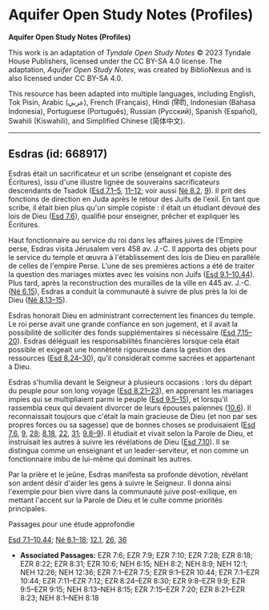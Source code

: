 # Aquifer Open Study Notes (Profiles)

**Aquifer Open Study Notes (Profiles)**

This work is an adaptation of *Tyndale Open Study Notes* © 2023 Tyndale House Publishers, licensed under the CC BY\-SA 4\.0 license. The adaptation, *Aquifer Open Study Notes*, was created by BiblioNexus and is also licensed under CC BY\-SA 4\.0\.

This resource has been adapted into multiple languages, including English, Tok Pisin, Arabic (عربي), French (Français), Hindi (हिंदी), Indonesian (Bahasa Indonesia), Portuguese (Português), Russian (Русский), Spanish (Español), Swahili (Kiswahili), and Simplified Chinese (简体中文).



--------------------------------

## Esdras (id: 668917)

Esdras était un sacrificateur et un scribe (enseignant et copiste des Écritures), issu d'une illustre lignée de souverains sacrificateurs descendants de Tsadok ([Esd 7\.1–5](https://ref.ly/Ezra7:1-Ezra7:5), [11–12](https://ref.ly/Ezra7:11-Ezra7:12); voir aussi [Né 8\.2](https://ref.ly/Neh8:2), [9](https://ref.ly/Neh8:9)). Il prit des fonctions de direction en Juda après le retour des Juifs de l'exil. En tant que scribe, il était bien plus qu'un simple copiste : il était un étudiant dévoué des lois de Dieu ([Esd 7\.6](https://ref.ly/Ezra7:6)), qualifié pour enseigner, prêcher et expliquer les Écritures.

Haut fonctionnaire au service du roi dans les affaires juives de l'Empire perse, Esdras visita Jérusalem vers 458 av. J.\-C. Il apporta des objets pour le service du temple et œuvra à l'établissement des lois de Dieu en parallèle de celles de l'empire Perse. L'une de ses premières actions a été de traiter la question des mariages mixtes avec les voisins non Juifs ([Esd 9\.1–10\.44](https://ref.ly/Ezra9:1-Ezra10:44)). Plus tard, après la reconstruction des murailles de la ville en 445 av. J.\-C. ([Né 6\.15](https://ref.ly/Neh6:15)), Esdras a conduit la communauté à suivre de plus près la loi de Dieu ([Né 8\.13–15](https://ref.ly/Neh8:13-Neh8:15)).

Esdras honorait Dieu en administrant correctement les finances du temple. Le roi perse avait une grande confiance en son jugement, et il avait la possibilité de solliciter des fonds supplémentaires si nécessaire ([Esd 7\.15–20](https://ref.ly/Ezra7:15-Ezra7:20)). Esdras déléguait les responsabilités financières lorsque cela était possible et exigeait une honnêteté rigoureuse dans la gestion des ressources ([Esd 8\.24–30](https://ref.ly/Ezra8:24-Ezra8:30)), qu'il considérait comme sacrées et appartenant à Dieu.

Esdras s'humilia devant le Seigneur à plusieurs occasions : lors du départ du peuple pour son long voyage ([Esd 8\.21–23](https://ref.ly/Ezra8:21-Ezra8:23)), en apprenant les mariages impies qui se multipliaient parmi le peuple ([Esd 9\.5–15](https://ref.ly/Ezra9:5-Ezra9:15)), et lorsqu'il rassembla ceux qui devaient divorcer de leurs épouses païennes ([10\.6](https://ref.ly/Ezra10:6)). Il reconnaissait toujours que c'était la main gracieuse de Dieu (et non par ses propres forces ou sa sagesse) que de bonnes choses se produisaient ([Esd 7\.6](https://ref.ly/Ezra7:6), [9](https://ref.ly/Ezra7:9), [28](https://ref.ly/Ezra7:28); [8\.18](https://ref.ly/Ezra8:18), [22](https://ref.ly/Ezra8:22), [31](https://ref.ly/Ezra8:31); [9\.8–9](https://ref.ly/Ezra9:8-Ezra9:9)). Il étudiait et vivait selon la Parole de Dieu, et instruisait les autres à suivre les révélations de Dieu ([Esd 7\.10](https://ref.ly/Ezra7:10)). Il se distingua comme un enseignant et un leader\-serviteur, et non comme un fonctionnaire imbu de lui\-même qui dominait les autres.

Par la prière et le jeûne, Esdras manifesta sa profonde dévotion, révélant son ardent désir d'aider les gens à suivre le Seigneur. Il donna ainsi l'exemple pour bien vivre dans la communauté juive post\-exilique, en mettant l'accent sur la Parole de Dieu et le culte comme priorités principales.

Passages pour une étude approfondie

[Esd 7\.1–10\.44](https://ref.ly/Ezra7:1-Ezra10:44); [Né 8\.1–18](https://ref.ly/Neh8:1-Neh8:18); [12\.1](https://ref.ly/Neh12:1), [26](https://ref.ly/Neh12:26), [36](https://ref.ly/Neh12:36)

* **Associated Passages:** EZR 7:6; EZR 7:9; EZR 7:10; EZR 7:28; EZR 8:18; EZR 8:22; EZR 8:31; EZR 10:6; NEH 6:15; NEH 8:2; NEH 8:9; NEH 12:1; NEH 12:26; NEH 12:36; EZR 7:1–EZR 7:5; EZR 9:1–EZR 10:44; EZR 7:1–EZR 10:44; EZR 7:11–EZR 7:12; EZR 8:24–EZR 8:30; EZR 9:8–EZR 9:9; EZR 9:5–EZR 9:15; NEH 8:13–NEH 8:15; EZR 7:15–EZR 7:20; EZR 8:21–EZR 8:23; NEH 8:1–NEH 8:18

